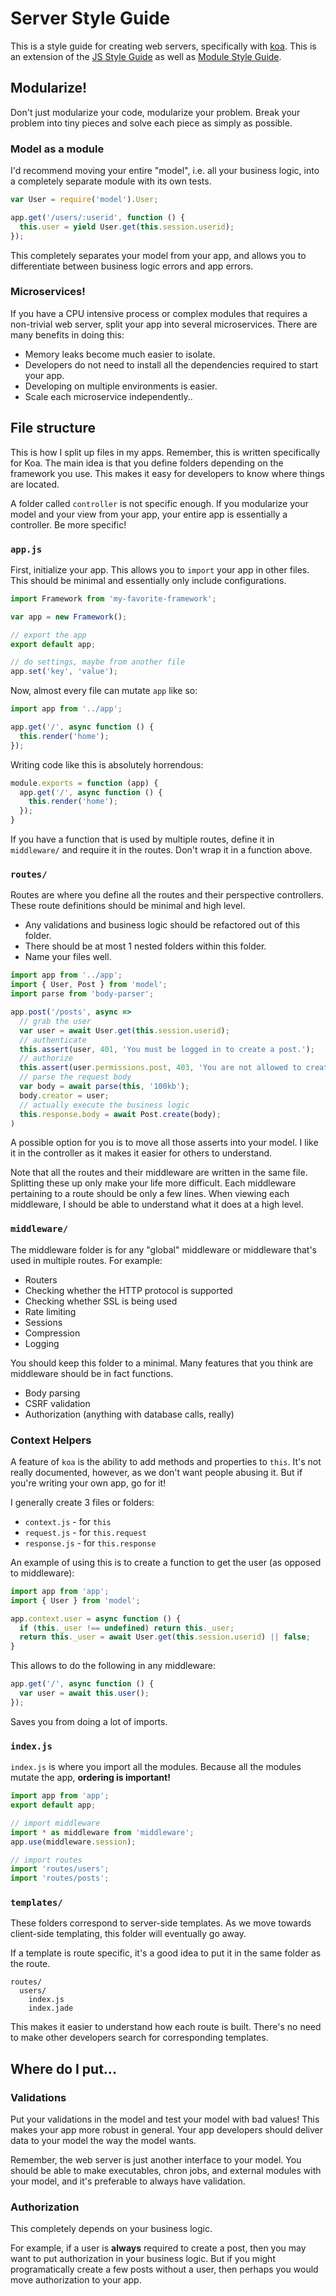 
# Server Style Guide

This is a style guide for creating web servers,
specifically with [koa](http://koajs.com).
This is an extension of the [JS Style Guide](https://github.com/jonathanong/js-style-guide)
as well as [Module Style Guide](https://github.com/jonathanong/module-style-guide).

## Modularize!

Don't just modularize your code,
modularize your problem.
Break your problem into tiny pieces and solve each piece as simply as possible.

### Model as a module

I'd recommend moving your entire "model",
i.e. all your business logic,
into a completely separate module with its own tests.

```js
var User = require('model').User;

app.get('/users/:userid', function () {
  this.user = yield User.get(this.session.userid);
});
```

This completely separates your model from your app,
and allows you to differentiate between business logic errors and app errors.

### Microservices!

If you have a CPU intensive process or complex modules that requires a non-trivial web server,
split your app into several microservices.
There are many benefits in doing this:

- Memory leaks become much easier to isolate.
- Developers do not need to install all the dependencies required to start your app.
- Developing on multiple environments is easier.
- Scale each microservice independently..

## File structure

This is how I split up files in my apps.
Remember, this is written specifically for Koa.
The main idea is that you define folders depending on the framework you use.
This makes it easy for developers to know where things are located.

A folder called `controller` is not specific enough.
If you modularize your model and your view from your app,
your entire app is essentially a controller.
Be more specific!

### `app.js`

First, initialize your app.
This allows you to `import` your app in other files.
This should be minimal and essentially only include configurations.

```js
import Framework from 'my-favorite-framework';

var app = new Framework();

// export the app
export default app;

// do settings, maybe from another file
app.set('key', 'value');
```

Now, almost every file can mutate `app` like so:

```js
import app from '../app';

app.get('/', async function () {
  this.render('home');
});
```

Writing code like this is absolutely horrendous:

```js
module.exports = function (app) {
  app.get('/', async function () {
    this.render('home');
  });
}
```

If you have a function that is used by multiple routes,
define it in `middleware/` and require it in the routes.
Don't wrap it in a function above.

### `routes/`

Routes are where you define all the routes and their perspective controllers.
These route definitions should be minimal and high level.

- Any validations and business logic should be refactored out of this folder.
- There should be at most 1 nested folders within this folder.
- Name your files well.

```js
import app from '../app';
import { User, Post } from 'model';
import parse from 'body-parser';

app.post('/posts', async =>
  // grab the user
  var user = await User.get(this.session.userid);
  // authenticate
  this.assert(user, 401, 'You must be logged in to create a post.');
  // authorize
  this.assert(user.permissions.post, 403, 'You are not allowed to create a post.');
  // parse the request body
  var body = await parse(this, '100kb');
  body.creator = user;
  // actually execute the business logic
  this.response.body = await Post.create(body);
)
```

A possible option for you is to move all those asserts into your model.
I like it in the controller as it makes it easier for others to understand.

Note that all the routes and their middleware are written in the same file.
Splitting these up only make your life more difficult.
Each middleware pertaining to a route should be only a few lines.
When viewing each middleware, I should be able to understand what it does at a high level.

### `middleware/`

The middleware folder is for any "global" middleware or middleware
that's used in multiple routes.
For example:

- Routers
- Checking whether the HTTP protocol is supported
- Checking whether SSL is being used
- Rate limiting
- Sessions
- Compression
- Logging

You should keep this folder to a minimal.
Many features that you think are middleware should be in fact functions.

- Body parsing
- CSRF validation
- Authorization (anything with database calls, really)

### Context Helpers

A feature of `koa` is the ability to add methods and properties to `this`.
It's not really documented, however, as we don't want people abusing it.
But if you're writing your own app, go for it!

I generally create 3 files or folders:

- `context.js` - for `this`
- `request.js` - for `this.request`
- `response.js` - for `this.response`

An example of using this is to create a function to get the user (as opposed to middleware):

```js
import app from 'app';
import { User } from 'model';

app.context.user = async function () {
  if (this._user !== undefined) return this._user;
  return this._user = await User.get(this.session.userid) || false;
}
```

This allows to do the following in any middleware:

```js
app.get('/', async function () {
  var user = await this.user();
});
```

Saves you from doing a lot of imports.

### `index.js`

`index.js` is where you import all the modules.
Because all the modules mutate the app,
__ordering is important!__

```js
import app from 'app';
export default app;

// import middleware
import * as middleware from 'middleware';
app.use(middleware.session);

// import routes
import 'routes/users';
import 'routes/posts';
```

### `templates/`

These folders correspond to server-side templates.
As we move towards client-side templating, this folder will eventually go away.

If a template is route specific, it's a good idea to put it in the same folder as the route.

```
routes/
  users/
    index.js
    index.jade
```

This makes it easier to understand how each route is built.
There's no need to make other developers search for corresponding templates.

## Where do I put...

### Validations

Put your validations in the model and test your model with bad values!
This makes your app more robust in general.
Your app developers should deliver data to your model the way the model wants.

Remember, the web server is just another interface to your model.
You should be able to make executables, chron jobs, and external modules with your model,
and it's preferable to always have validation.

### Authorization

This completely depends on your business logic.

For example, if a user is __always__ required to create a post,
then you may want to put authorization in your business logic.
But if you might programatically create a few posts without a user,
then perhaps you would move authorization to your app.
